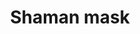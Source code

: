 ---
layout: item
title: Shaman mask
item-id: 21838
datatable: true
id: 21838
name: "Shaman mask"
members: false
lowalch: 3200
highalch: 4800
examine: "The mask worn by ogre shamans."
monsters:
  - id: 7989
    name: "Ogress Warrior"
    members: false
    combat_level: 82
    wiki_url: "https://oldschool.runescape.wiki/w/Ogress_Warrior"
    drops:
      - quantity: "1"
        rarity: 0.0008333333333333334
    image: "https://oldschool.runescape.wiki/images/thumb/4/40/Ogress_Warrior.png/180px-Ogress_Warrior.png?7143b"
  - id: 7991
    name: "Ogress Shaman"
    members: false
    combat_level: 82
    wiki_url: "https://oldschool.runescape.wiki/w/Ogress_Shaman"
    drops:
      - quantity: "1"
        rarity: 0.0008333333333333334
    image: "https://oldschool.runescape.wiki/images/thumb/5/52/Ogress_Shaman.png/200px-Ogress_Shaman.png?5b638"
---